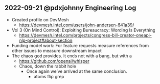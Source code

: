 ## 2022-09-21 @pdxjohnny Engineering Log

- Created profile on DevMesh
  - https://devmesh.intel.com/users/john-andersen-641a39/
- Vol 3 (On Mind Control): Exploiting Bureaucracy: Wording Is Everything
  - https://devmesh.intel.com/projects/congress-bill-creator-oneapi-nlp-project#about-section
- Funding model work: For feature requests measure references from other issues to measure downstream impact
- The chaos god provides. It ends not with a bang, but with a
  - https://github.com/openai/whisper
  - Chaos, down the rabbit hole
    - Once again we’ve arrived at the same conclusion.
      - atoms flip grep